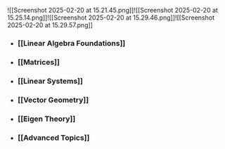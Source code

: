 ---
---

![[Screenshot 2025-02-20 at 15.21.45.png]]![[Screenshot 2025-02-20 at 15.25.14.png]]![[Screenshot 2025-02-20 at 15.29.46.png]]![[Screenshot 2025-02-20 at 15.29.57.png]]

- ### [[Linear Algebra Foundations]]

- ### [[Matrices]]

- ### [[Linear Systems]]

- ### [[Vector Geometry]]

- ### [[Eigen Theory]]

- ### [[Advanced Topics]]

